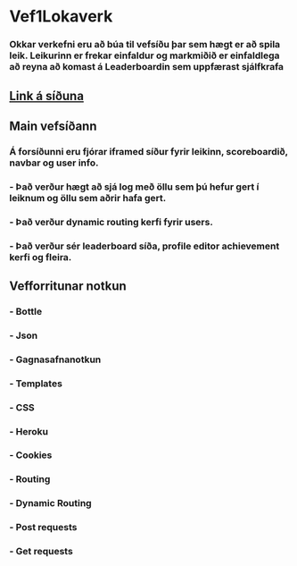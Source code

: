 # Vef1Lokaverk
### Okkar verkefni eru að búa til vefsíðu þar sem hægt er að spila leik. Leikurinn er frekar einfaldur og markmiðið er einfaldlega að reyna að komast á Leaderboardin sem uppfærast sjálfkrafa

## [Link á síðuna](https://lokaverkefni.herokuapp.com/)

## Main vefsíðann
### Á forsíðunni eru fjórar iframed síður fyrir leikinn, scoreboardið, navbar og user info.
### - Það verður hægt að sjá log með öllu sem þú hefur gert í leiknum og öllu sem aðrir hafa gert.
### - Það verður dynamic routing kerfi fyrir users.
### - Það verður sér leaderboard síða, profile editor achievement kerfi og fleira.

## Vefforritunar notkun
### - Bottle
### - Json
### - Gagnasafnanotkun
### - Templates
### - CSS
### - Heroku
### - Cookies
### - Routing
### - Dynamic Routing
### - Post requests
### - Get requests
